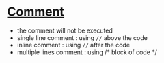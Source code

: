 # [Comment](https://github.com/HidayatRivai2020/Golang/blob/main/Comment/comment.go)
- the comment will not be executed
- single line comment : using `//` above the code
- inline comment : using `//` after the code
- multiple lines comment : using /* block of code */  
